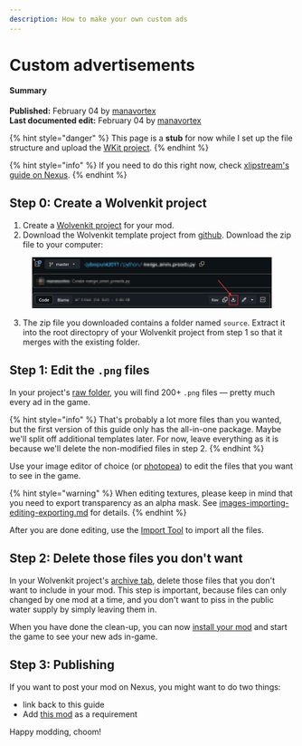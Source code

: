 ```yaml
---
description: How to make your own custom ads
---
```


# Custom advertisements

#### Summary

**Published:** February 04 by [manavortex](https://app.gitbook.com/u/NfZBoxGegfUqB33J9HXuCs6PVaC3 "mention")\
**Last documented edit:** February 04 by [manavortex](https://app.gitbook.com/u/NfZBoxGegfUqB33J9HXuCs6PVaC3 "mention")

{% hint style="danger" %}
This page is a **stub** for now while I set up the file structure and upload the [WKit project](../../../\_example\_mods\_and\_templates/world/advertising/ad\_replacers\_full\_\_wolvenkit\_source.zip).
{% endhint %}

{% hint style="info" %}
If you need to do this right now, check [xlipstream's guide on Nexus](https://www.nexusmods.com/cyberpunk2077/mods/6756).
{% endhint %}

## Step 0: Create a Wolvenkit project

1. Create a [Wolvenkit project](https://app.gitbook.com/s/-MP\_ozZVx2gRZUPXkd4r/wolvenkit-app/usage/wolvenkit-projects#create-a-new-wolvenkit-mod-project) for your mod.&#x20;
2. Download the Wolvenkit template project from [github](../../../\_example\_mods\_and\_templates/world/advertising/ad\_replacers\_full\_\_wolvenkit\_source.zip). Download the zip file to your computer:

<figure><img src="../../../.gitbook/assets/download_from_github.png" alt=""><figcaption></figcaption></figure>

3. The  zip file you downloaded contains a folder named `source`. Extract it into the root directopry of your Wolvenkit project from step 1 so that it merges with the existing folder.

## Step 1: Edit the `.png` files

In your project's [raw folder](https://app.gitbook.com/s/-MP\_ozZVx2gRZUPXkd4r/wolvenkit-app/editor/project-explorer#raw), you will find 200+ `.png` files — pretty much every ad in the game.&#x20;

{% hint style="info" %}
That's probably a lot more files than you wanted, but the first version of this guide only has the all-in-one package. Maybe we'll split off additional templates later. For now, leave everything as it is because we'll delete the non-modified files in step 2.
{% endhint %}

Use your image editor of choice (or [photopea](https://www.photopea.com/)) to edit the files that you want to see in the game.

{% hint style="warning" %}
When editing textures, please keep in mind that you need to export transparency as an alpha mask. See [images-importing-editing-exporting.md](../textures-and-luts/images-importing-editing-exporting.md "mention") for details.
{% endhint %}

After you are done editing, use the [Import Tool](https://app.gitbook.com/s/-MP\_ozZVx2gRZUPXkd4r/wolvenkit-app/tools/tools-import-export#import-tool) to import all the files.&#x20;

## Step 2: Delete those files you don't want

In your Wolvenkit project's [archive tab](https://app.gitbook.com/s/-MP\_ozZVx2gRZUPXkd4r/wolvenkit-app/editor/project-explorer#archive), delete those files that you don't want to include in your mod. This step is important, because files can only changed by one mod at a time, and you don't want to piss in the public water supply by simply leaving them in.

When you have done the clean-up, you can now [install your mod](https://app.gitbook.com/s/-MP\_ozZVx2gRZUPXkd4r/wolvenkit-app/menu/toolbar#install-and-launch) and start the game to see your new ads in-game.

## Step 3: Publishing

If you want to post your mod on Nexus, you might want to do two things:

* link back to this guide
* Add [this mod](https://www.nexusmods.com/cyberpunk2077/mods/12790) as a requirement

Happy modding, choom!

